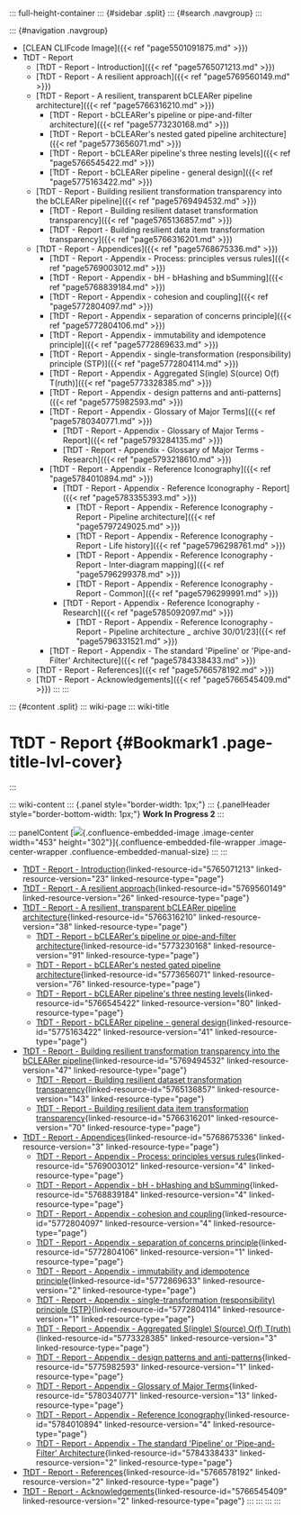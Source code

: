 ::: full-height-container
::: {#sidebar .split}
::: {#search .navgroup}
:::

::: {#navigation .navgroup}
-   [CLEAN CLIFcode Image]({{< ref "page5501091875.md" >}})
-   TtDT - Report
    -   [TtDT - Report - Introduction]({{< ref "page5765071213.md" >}})
    -   [TtDT - Report - A resilient approach]({{< ref "page5769560149.md" >}})
    -   [TtDT - Report - A resilient, transparent bCLEARer pipeline
        architecture]({{< ref "page5766316210.md" >}})
        -   [TtDT - Report - bCLEARer\'s pipeline or pipe-and-filter
            architecture]({{< ref "page5773230168.md" >}})
        -   [TtDT - Report - bCLEARer\'s nested gated pipeline
            architecture]({{< ref "page5773656071.md" >}})
        -   [TtDT - Report - bCLEARer pipeline\'s three nesting
            levels]({{< ref "page5766545422.md" >}})
        -   [TtDT - Report - bCLEARer pipeline - general
            design]({{< ref "page5775163422.md" >}})
    -   [TtDT - Report - Building resilient transformation transparency
        into the bCLEARer pipeline]({{< ref "page5769494532.md" >}})
        -   [TtDT - Report - Building resilient dataset transformation
            transparency]({{< ref "page5765136857.md" >}})
        -   [TtDT - Report - Building resilient data item transformation
            transparency]({{< ref "page5766316201.md" >}})
    -   [TtDT - Report - Appendices]({{< ref "page5768675336.md" >}})
        -   [TtDT - Report - Appendix - Process: principles versus
            rules]({{< ref "page5769003012.md" >}})
        -   [TtDT - Report - Appendix - bH - bHashing and
            bSumming]({{< ref "page5768839184.md" >}})
        -   [TtDT - Report - Appendix - cohesion and
            coupling]({{< ref "page5772804097.md" >}})
        -   [TtDT - Report - Appendix - separation of concerns
            principle]({{< ref "page5772804106.md" >}})
        -   [TtDT - Report - Appendix - immutability and idempotence
            principle]({{< ref "page5772869633.md" >}})
        -   [TtDT - Report - Appendix - single-transformation
            (responsibility) principle (STP)]({{< ref "page5772804114.md" >}})
        -   [TtDT - Report - Appendix - Aggregated S(ingle) S(ource)
            O(f) T(ruth)]({{< ref "page5773328385.md" >}})
        -   [TtDT - Report - Appendix - design patterns and
            anti-patterns]({{< ref "page5775982593.md" >}})
        -   [TtDT - Report - Appendix - Glossary of Major
            Terms]({{< ref "page5780340771.md" >}})
            -   [TtDT - Report - Appendix - Glossary of Major Terms -
                Report]({{< ref "page5793284135.md" >}})
            -   [TtDT - Report - Appendix - Glossary of Major Terms -
                Research]({{< ref "page5793218610.md" >}})
        -   [TtDT - Report - Appendix - Reference
            Iconography]({{< ref "page5784010894.md" >}})
            -   [TtDT - Report - Appendix - Reference Iconography -
                Report]({{< ref "page5783355393.md" >}})
                -   [TtDT - Report - Appendix - Reference Iconography -
                    Report - Pipeline architecture]({{< ref "page5797249025.md" >}})
                -   [TtDT - Report - Appendix - Reference Iconography -
                    Report - Life history]({{< ref "page5796298761.md" >}})
                -   [TtDT - Report - Appendix - Reference Iconography -
                    Report - Inter-diagram mapping]({{< ref "page5796299378.md" >}})
                -   [TtDT - Report - Appendix - Reference Iconography -
                    Report - Common]({{< ref "page5796299991.md" >}})
            -   [TtDT - Report - Appendix - Reference Iconography -
                Research]({{< ref "page5785092097.md" >}})
                -   [TtDT - Report - Appendix - Reference Iconography -
                    Report - Pipeline architecture \_ archive
                    30/01/23]({{< ref "page5796331521.md" >}})
        -   [TtDT - Report - Appendix - The standard \'Pipeline\' or
            \'Pipe-and-Filter\' Architecture]({{< ref "page5784338433.md" >}})
    -   [TtDT - Report - References]({{< ref "page5766578192.md" >}})
    -   [TtDT - Report - Acknowledgements]({{< ref "page5766545409.md" >}})
:::
:::

::: {#content .split}
::: wiki-page
::: wiki-title
# TtDT - Report {#Bookmark1 .page-title-lvl-cover}
:::

::: wiki-content
::: {.panel style="border-width: 1px;"}
::: {.panelHeader style="border-bottom-width: 1px;"}
**Work In Progress 2**
:::

::: panelContent
[![](/img_2.JPEG){.confluence-embedded-image
.image-center width="453"
height="302"}]{.confluence-embedded-file-wrapper .image-center-wrapper
.confluence-embedded-manual-size}
:::
:::

-   [TtDT - Report -
    Introduction](page5765071213.md#Bookmark2 "TtDT - Report - Introduction"){linked-resource-id="5765071213"
    linked-resource-version="23" linked-resource-type="page"}
-   [TtDT - Report - A resilient
    approach](page5769560149.md#Bookmark3 "TtDT - Report - A resilient approach"){linked-resource-id="5769560149"
    linked-resource-version="26" linked-resource-type="page"}
-   [TtDT - Report - A resilient, transparent bCLEARer pipeline
    architecture](page5766316210.md#Bookmark9 "TtDT - Report - A resilient, transparent bCLEARer pipeline architecture"){linked-resource-id="5766316210"
    linked-resource-version="38" linked-resource-type="page"}
    -   [TtDT - Report - bCLEARer\'s pipeline or pipe-and-filter
        architecture](page5773230168.md#Bookmark11 "TtDT - Report - bCLEARer's pipeline or pipe-and-filter architecture"){linked-resource-id="5773230168"
        linked-resource-version="91" linked-resource-type="page"}
    -   [TtDT - Report - bCLEARer\'s nested gated pipeline
        architecture](page5773656071.md#Bookmark28 "TtDT - Report - bCLEARer's nested gated pipeline architecture"){linked-resource-id="5773656071"
        linked-resource-version="76" linked-resource-type="page"}
    -   [TtDT - Report - bCLEARer pipeline\'s three nesting
        levels](page5766545422.md#Bookmark36 "TtDT - Report - bCLEARer pipeline's three nesting levels"){linked-resource-id="5766545422"
        linked-resource-version="80" linked-resource-type="page"}
    -   [TtDT - Report - bCLEARer pipeline - general
        design](page5775163422.md#Bookmark44 "TtDT - Report - bCLEARer pipeline - general design"){linked-resource-id="5775163422"
        linked-resource-version="41" linked-resource-type="page"}
-   [TtDT - Report - Building resilient transformation transparency into
    the bCLEARer
    pipeline](page5769494532.md#Bookmark50 "TtDT - Report - Building resilient transformation transparency into the bCLEARer pipeline"){linked-resource-id="5769494532"
    linked-resource-version="47" linked-resource-type="page"}
    -   [TtDT - Report - Building resilient dataset transformation
        transparency](page5765136857.md#Bookmark56 "TtDT - Report - Building resilient dataset transformation transparency"){linked-resource-id="5765136857"
        linked-resource-version="143" linked-resource-type="page"}
    -   [TtDT - Report - Building resilient data item transformation
        transparency](page5766316201.md#Bookmark74 "TtDT - Report - Building resilient data item transformation transparency"){linked-resource-id="5766316201"
        linked-resource-version="70" linked-resource-type="page"}
-   [TtDT - Report -
    Appendices](page5768675336.md#Bookmark92 "TtDT - Report - Appendices"){linked-resource-id="5768675336"
    linked-resource-version="3" linked-resource-type="page"}
    -   [TtDT - Report - Appendix - Process: principles versus
        rules](page5769003012.md#Bookmark93 "TtDT - Report - Appendix - Process: principles versus rules"){linked-resource-id="5769003012"
        linked-resource-version="4" linked-resource-type="page"}
    -   [TtDT - Report - Appendix - bH - bHashing and
        bSumming](page5768839184.md#Bookmark95 "TtDT - Report - Appendix - bH - bHashing and bSumming"){linked-resource-id="5768839184"
        linked-resource-version="4" linked-resource-type="page"}
    -   [TtDT - Report - Appendix - cohesion and
        coupling](page5772804097.md#Bookmark97 "TtDT - Report - Appendix - cohesion and coupling"){linked-resource-id="5772804097"
        linked-resource-version="4" linked-resource-type="page"}
    -   [TtDT - Report - Appendix - separation of concerns
        principle](page5772804106.md#Bookmark99 "TtDT - Report - Appendix - separation of concerns principle"){linked-resource-id="5772804106"
        linked-resource-version="1" linked-resource-type="page"}
    -   [TtDT - Report - Appendix - immutability and idempotence
        principle](page5772869633.md#Bookmark101 "TtDT - Report - Appendix - immutability and idempotence principle"){linked-resource-id="5772869633"
        linked-resource-version="2" linked-resource-type="page"}
    -   [TtDT - Report - Appendix - single-transformation
        (responsibility) principle
        (STP)](page5772804114.md#Bookmark103 "TtDT - Report - Appendix - single-transformation (responsibility) principle (STP)"){linked-resource-id="5772804114"
        linked-resource-version="1" linked-resource-type="page"}
    -   [TtDT - Report - Appendix - Aggregated S(ingle) S(ource) O(f)
        T(ruth)](page5773328385.md#Bookmark104 "TtDT - Report - Appendix - Aggregated S(ingle) S(ource) O(f) T(ruth)"){linked-resource-id="5773328385"
        linked-resource-version="3" linked-resource-type="page"}
    -   [TtDT - Report - Appendix - design patterns and
        anti-patterns](page5775982593.md#Bookmark105 "TtDT - Report - Appendix - design patterns and anti-patterns"){linked-resource-id="5775982593"
        linked-resource-version="1" linked-resource-type="page"}
    -   [TtDT - Report - Appendix - Glossary of Major
        Terms](page5780340771.md#Bookmark108 "TtDT - Report - Appendix - Glossary of Major Terms"){linked-resource-id="5780340771"
        linked-resource-version="13" linked-resource-type="page"}
    -   [TtDT - Report - Appendix - Reference
        Iconography](page5784010894.md#Bookmark115 "TtDT - Report - Appendix - Reference Iconography"){linked-resource-id="5784010894"
        linked-resource-version="4" linked-resource-type="page"}
    -   [TtDT - Report - Appendix - The standard \'Pipeline\' or
        \'Pipe-and-Filter\'
        Architecture](page5784338433.md#Bookmark221 "TtDT - Report - Appendix - The standard 'Pipeline' or 'Pipe-and-Filter' Architecture"){linked-resource-id="5784338433"
        linked-resource-version="2" linked-resource-type="page"}
-   [TtDT - Report -
    References](page5766578192.md#Bookmark227 "TtDT - Report - References"){linked-resource-id="5766578192"
    linked-resource-version="2" linked-resource-type="page"}
-   [TtDT - Report -
    Acknowledgements](page5766545409.md#Bookmark228 "TtDT - Report - Acknowledgements"){linked-resource-id="5766545409"
    linked-resource-version="2" linked-resource-type="page"}
:::
:::
:::
:::
